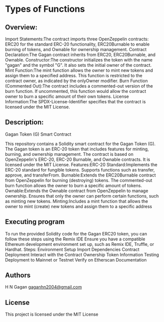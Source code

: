 # Types of Functions

## Overview:
Import Statements:The contract imports three OpenZeppelin contracts: ERC20 for the standard ERC-20 functionality, ERC20Burnable to enable burning of tokens, and Ownable for ownership management.
Contract Declaration:The Gagan contract inherits from ERC20, ERC20Burnable, and Ownable.
Constructor:The constructor initializes the token with the name "gagan" and the symbol "G". It also sets the initial owner of the contract.
Mint Function:The mint function allows the owner to mint new tokens and assign them to a specified address. This function is restricted to the contract owner, as indicated by the onlyOwner modifier.
Burn Function (Commented Out):The contract includes a commented-out version of the burn function. If uncommented, this function would allow the contract owner to burn a specific amount of their own tokens.
License Information:The SPDX-License-Identifier specifies that the contract is licensed under the MIT License.

## Description:
Gagan Token (G) Smart Contract

This repository contains a Solidity smart contract for the Gagan Token (G). The Gagan token is an ERC-20 token that includes features for minting, burning, and ownership management. The contract is based on OpenZeppelin's ERC-20, ERC-20 Burnable, and Ownable contracts. It is licensed under the MIT License.
Features:ERC-20 Standard:Implements the ERC-20 standard for fungible tokens.
Supports functions such as transfer, approve, and transferFrom.
Burnable:Extends the ERC20Burnable contract from OpenZeppelin for burning (destroying) tokens.
The commented-out burn function allows the owner to burn a specific amount of tokens.
Ownable:Extends the Ownable contract from OpenZeppelin to manage ownership.
Ensures that only the owner can perform certain functions, such as minting new tokens.
Minting:Includes a mint function that allows the owner to mint (create) new tokens and assign them to a specific address

## Executing program
To run the provided Solidity code for the Gagan ERC20 token, you can follow these steps using the Remix IDE 
Ensure you have a compatible Ethereum development environment set up, such as Remix IDE, Truffle, or Hardhat.
Steps:
Environment Setup
Import Dependencies
Contract Deployment
Interact with the Contract
Ownership
Token Information
Testing
Deployment to Mainnet or Testnet
Verify on Etherscan
Documentation

## Authors
H N Gagan
gaganhn2004@gmail.com

## License
This project is licensed under the MIT License
